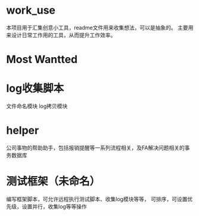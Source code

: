 # work_use
本项目用于汇集创意小工具，readme文件用来收集想法，可以是抽象的。
主要用来设计日常工作用的工具，从而提升工作效率。

# Most Wantted

# log收集脚本
文件命名模块
log拷贝模块

# helper
公司事物的帮助助手，包括报销提醒等一系列流程相关，及FA解决问题相关的事务数据库

# 测试框架（未命名）
编写框架脚本，可允许远程执行测试脚本、收集log模块等等，
可排序，可设置优先级，设置并行，收集log等等操作

